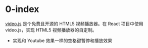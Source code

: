 
# 0-index

[video.js](http://videojs.com/) 是个免费且开源的 HTML5 视频播放器。在 React 项目中使用 video.js，实现 HTML5 视频播放器的自定制。


- 实现和 Youtube 效果一样的空格键暂停和播放效果
